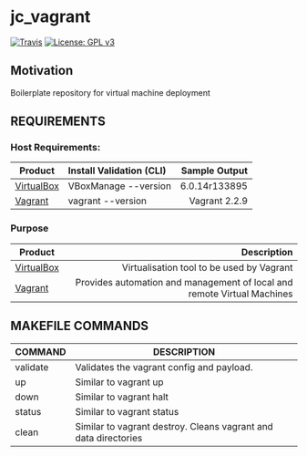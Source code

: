 # jc_vagrant
[![Travis](https://img.shields.io/travis/jesmigel/jc_vagrant.svg)](https://travis-ci.org/jesmigel/jc_vagrant) [![License: GPL v3](https://img.shields.io/badge/License-GPLv3-blue.svg)](https://www.gnu.org/licenses/gpl-3.0)

## Motivation
Boilerplate repository for virtual machine deployment

## REQUIREMENTS
### Host Requirements:
| Product | Install Validation (CLI)| Sample Output |
| ------- |:------------------------| -------------:|
| [VirtualBox](https://www.virtualbox.org/) | VBoxManage --version | 6.0.14r133895 |
| [Vagrant](https://www.vagrantup.com/) | vagrant --version | Vagrant 2.2.9 |

### Purpose
| Product | Description |
| ------- | -----------:|
| [VirtualBox](https://www.virtualbox.org/) | Virtualisation tool to be used by Vagrant |
| [Vagrant](https://www.vagrantup.com/) | Provides automation and management of local and remote Virtual Machines |


## MAKEFILE COMMANDS
| COMMAND | DESCRIPTION |
| ------- | ----------- |
| validate | Validates the vagrant config and payload. |
| up | Similar to vagrant up |
| down | Similar to vagrant halt |
| status | Similar to vagrant status |
| clean | Similar to vagrant destroy. Cleans vagrant and data directories |

